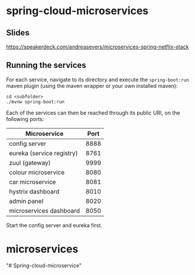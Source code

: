 # spring-cloud-microservices

## Slides

https://speakerdeck.com/andreasevers/microservices-spring-netflix-stack

## Running the services

For each service, navigate to its directory and execute the `spring-boot:run` maven plugin (using the maven wrapper or your own installed maven):
```shell
cd <subfolder>
./mvnw spring-boot:run
```

Each of the services can then be reached through its public URI, on the following ports:

Microservice | Port
--- | ---
config server | 8888
eureka (service registry) | 8761
zuul (gateway) | 9999
colour microservice | 8080
car microservice | 8081
hystrix dashboard | 8010
admin panel | 8020
microservices dashboard | 8050

Start the config server and eureka first.
# microservices
"# Spring-cloud-microservice" 
